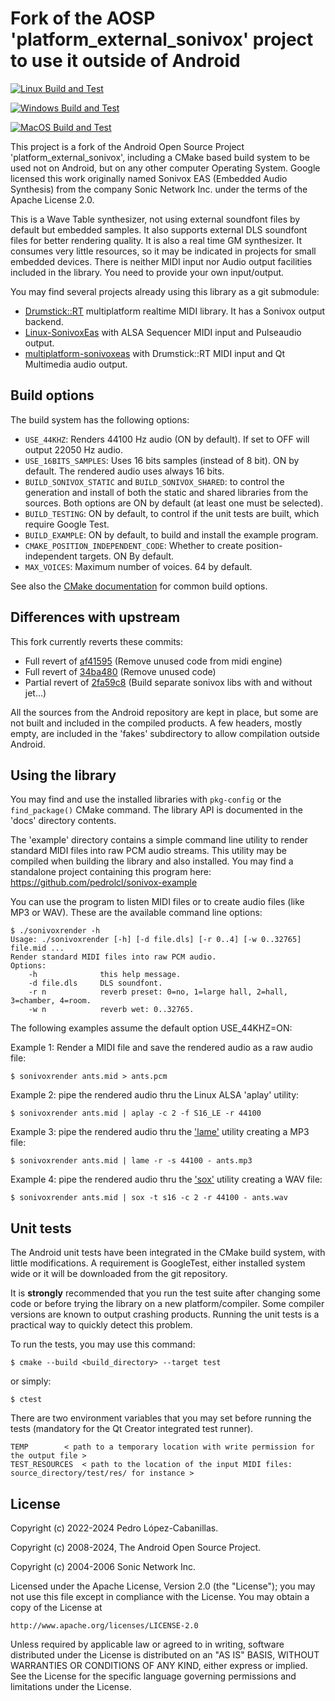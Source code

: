# Fork of the AOSP 'platform_external_sonivox' project to use it outside of Android 

[![Linux Build and Test](https://github.com/pedrolcl/sonivox/actions/workflows/cmake-linux.yml/badge.svg)](https://github.com/pedrolcl/sonivox/actions/workflows/cmake-linux.yml)

[![Windows Build and Test](https://github.com/pedrolcl/sonivox/actions/workflows/cmake-win.yml/badge.svg)](https://github.com/pedrolcl/sonivox/actions/workflows/cmake-win.yml)

[![MacOS Build and Test](https://github.com/pedrolcl/sonivox/actions/workflows/cmake-mac.yml/badge.svg)](https://github.com/pedrolcl/sonivox/actions/workflows/cmake-mac.yml)

This project is a fork of the Android Open Source Project 'platform_external_sonivox', including a CMake based build system to be used not on Android, but on any other computer Operating System.
Google licensed this work originally named Sonivox EAS (Embedded Audio Synthesis) from the company Sonic Network Inc. under the terms of the Apache License 2.0.

This is a Wave Table synthesizer, not using external soundfont files by default but embedded samples. It also supports external DLS soundfont files for better rendering quality. It is also a real time GM synthesizer. It consumes very little resources, so it may be indicated in projects for small embedded devices.
There is neither MIDI input nor Audio output facilities included in the library. You need to provide your own input/output.

You may find several projects already using this library as a git submodule:

* [Drumstick::RT](https://github.com/pedrolcl/drumstick) multiplatform realtime MIDI library. It has a Sonivox output backend.
* [Linux-SonivoxEas](https://github.com/pedrolcl/Linux-SonivoxEas) with ALSA Sequencer MIDI input and Pulseaudio output.
* [multiplatform-sonivoxeas](https://github.com/pedrolcl/multiplatform-sonivoxeas) with Drumstick::RT MIDI input and Qt Multimedia audio output.

## Build options

The build system has the following options:

* `USE_44KHZ`: Renders 44100 Hz audio (ON by default). If set to OFF will output 22050 Hz audio.
* `USE_16BITS_SAMPLES`: Uses 16 bits samples (instead of 8 bit). ON by default. The rendered audio uses always 16 bits.
* `BUILD_SONIVOX_STATIC` and `BUILD_SONIVOX_SHARED`: to control the generation and install of both the static and shared libraries from the sources. Both options are ON by default (at least one must be selected).
* `BUILD_TESTING`: ON by default, to control if the unit tests are built, which require Google Test.
* `BUILD_EXAMPLE`: ON by default, to build and install the example program.
* `CMAKE_POSITION_INDEPENDENT_CODE`: Whether to create position-independent targets. ON By default.
* `MAX_VOICES`: Maximum number of voices. 64 by default.

See also the [CMake documentation](https://cmake.org/cmake/help/latest/index.html) for common build options.

## Differences with upstream

This fork currently reverts these commits:

* Full revert of [af41595](https://github.com/pedrolcl/platform_external_sonivox/commit/af41595537b044618234fe7dd9ebfcc652de1576) (Remove unused code from midi engine)
* Full revert of [34ba480](https://github.com/pedrolcl/platform_external_sonivox/commit/34ba4804f643549b8ac74e5f56bfe64db3234447) (Remove unused code)
* Partial revert of [2fa59c8](https://github.com/pedrolcl/platform_external_sonivox/commit/2fa59c8c6851b453271f33f254c7549fa79d07fb) (Build separate sonivox libs with and without jet...)

All the sources from the Android repository are kept in place, but some are not built and included in the compiled products. A few headers, mostly empty, are included in the 'fakes' subdirectory to allow compilation outside Android.

## Using the library

You may find and use the installed libraries with `pkg-config` or the `find_package()` CMake command. The library API is documented in the 'docs' directory contents.

The 'example' directory contains a simple command line utility to render standard MIDI files into raw PCM audio streams. This utility may be compiled when building the library and also installed. You may find a standalone project containing this program here: https://github.com/pedrolcl/sonivox-example

You can use the program to listen MIDI files or to create audio files (like MP3 or WAV). These are the available command line options:

~~~
$ ./sonivoxrender -h
Usage: ./sonivoxrender [-h] [-d file.dls] [-r 0..4] [-w 0..32765] file.mid ...
Render standard MIDI files into raw PCM audio.
Options:
    -h              this help message.
    -d file.dls     DLS soundfont.
    -r n            reverb preset: 0=no, 1=large hall, 2=hall, 3=chamber, 4=room.
    -w n            reverb wet: 0..32765.
~~~

The following examples assume the default option USE_44KHZ=ON:

Example 1: Render a MIDI file and save the rendered audio as a raw audio file:

    $ sonivoxrender ants.mid > ants.pcm

Example 2: pipe the rendered audio thru the Linux ALSA 'aplay' utility:

    $ sonivoxrender ants.mid | aplay -c 2 -f S16_LE -r 44100

Example 3: pipe the rendered audio thru the ['lame'](https://lame.sourceforge.io) utility creating a MP3 file:

    $ sonivoxrender ants.mid | lame -r -s 44100 - ants.mp3
    
Example 4: pipe the rendered audio thru the ['sox'](https://sourceforge.net/projects/sox/) utility creating a WAV file:

    $ sonivoxrender ants.mid | sox -t s16 -c 2 -r 44100 - ants.wav

## Unit tests

The Android unit tests have been integrated in the CMake build system, with little modifications. A requirement is GoogleTest, either installed system wide or it will be downloaded from the git repository. 

It is **strongly** recommended that you run the test suite after changing some code or before trying the library on a new platform/compiler. Some compiler versions are known to output crashing products. Running the unit tests is a practical way to quickly detect this problem.

To run the tests, you may use this command:

    $ cmake --build <build_directory> --target test
        
or simply:

    $ ctest

There are two environment variables that you may set before running the tests (mandatory for the Qt Creator integrated test runner).

    TEMP		< path to a temporary location with write permission for the output file >
    TEST_RESOURCES	< path to the location of the input MIDI files: source_directory/test/res/ for instance >

## License

Copyright (c) 2022-2024 Pedro López-Cabanillas.

Copyright (c) 2008-2024, The Android Open Source Project.

Copyright (c) 2004-2006 Sonic Network Inc.

Licensed under the Apache License, Version 2.0 (the "License");
you may not use this file except in compliance with the License.
You may obtain a copy of the License at

    http://www.apache.org/licenses/LICENSE-2.0

Unless required by applicable law or agreed to in writing, software
distributed under the License is distributed on an "AS IS" BASIS,
WITHOUT WARRANTIES OR CONDITIONS OF ANY KIND, either express or implied.
See the License for the specific language governing permissions and
limitations under the License.
